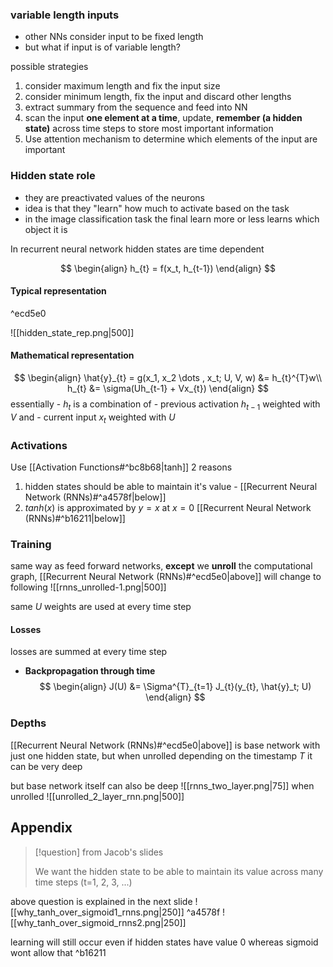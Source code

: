 

### variable length inputs

- other NNs consider input to be fixed length
- but what if input is of variable length? 

possible strategies 
1. consider maximum length and fix the input size
2. consider minimum length, fix the input and discard other lengths
3. extract summary from the sequence and feed into NN
4. scan the input **one element at a time**, update, **remember (a hidden state)** across time steps to store most important information
5. Use attention mechanism to determine which elements of the input are important


### Hidden state role
- they are preactivated values of the neurons
- idea is that they "learn" how much to activate based on the task
- in the image classification task the final learn more or less learns which object it is 

In recurrent neural network hidden states are time dependent

$$
\begin{align}
h_{t} = f(x_t, h_{t-1})
\end{align}
$$

#### Typical representation

^ecd5e0

![[hidden_state_rep.png|500]]

#### Mathematical representation
$$
\begin{align}
\hat{y}_{t} = g(x_1, x_2 \dots , x_t; U, V, w) &= h_{t}^{T}w\\
h_{t} &= \sigma(Uh_{t-1} + Vx_{t})
\end{align}
$$
essentially 
	- $h_{t}$ is a combination of 
	- previous activation $h_{t-1}$ weighted with $V$ and 
	- current input $x_{t}$ weighted with $U$

### Activations 
Use [[Activation Functions#^bc8b68|tanh]]
2 reasons 
1. hidden states should be able to maintain it's value - [[Recurrent Neural Network (RNNs)#^a4578f|below]]
2. $tanh(x)$ is approximated by $y=x$ at $x=0$ [[Recurrent Neural Network (RNNs)#^b16211|below]]

### Training
same way as feed forward networks, **except**
	we **unroll** the computational graph, [[Recurrent Neural Network (RNNs)#^ecd5e0|above]] will change to following
	![[rnns_unrolled-1.png|500]] 

same $U$ weights are used at every time step

#### Losses
losses are summed at every time step
 - **Backpropagation through time**
$$
\begin{align}
J(U) &= \Sigma^{T}_{t=1} J_{t}(y_{t}, \hat{y}_t; U)
\end{align}
$$
### Depths
[[Recurrent Neural Network (RNNs)#^ecd5e0|above]] is base network with just one hidden state, but when unrolled depending on the timestamp $T$ it can be very deep

but base network itself can also be deep
![[rnns_two_layer.png|75]]
when unrolled 
![[unrolled_2_layer_rnn.png|500]]

## Appendix

>[!question] from Jacob's slides
>
>We want the hidden state to be able to maintain its value across many time steps (t=1, 2, 3, ...)
>
>

above question is explained in the next slide
![[why_tanh_over_sigmoid1_rnns.png|250]]
 ^a4578f
 ![[why_tanh_over_sigmoid_rnns2.png|250]]

learning will still occur even if hidden states have value $0$ whereas sigmoid wont allow that ^b16211